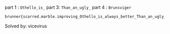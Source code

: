 part 1 : `Othello_is_`
part 3:  `Than_an_ugly_`
part 4 : `Brunsviger`
```
brunner{scarred.marble.improving_Othello_is_always_better_Than_an_ugly_Brunsviger}
```

Solved by: vicevirus
